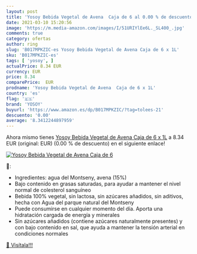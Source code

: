 ```yaml
---
layout: post
title: 'Yosoy Bebida Vegetal de Avena  Caja de 6 al 0.00 % de descuento'
date: 2021-03-10 15:20:56
image: 'https://m.media-amazon.com/images/I/51URIYlEe6L._SL400_.jpg'
comments: true
category: ofertas
author: ring
slug: 'B017MPKZIC-es Yosoy Bebida Vegetal de Avena Caja de 6 x 1L'
sku: 'B017MPKZIC-es'
tags: [ 'yosoy', ]
actualPrice: 8.34 EUR
currency: EUR
price: 8.34
comparePrice:  EUR
prodname: 'Yosoy Bebida Vegetal de Avena  Caja de 6 x 1L'
country: 'es'
flag: '🇪🇸'
brand: 'YOSOY'
buyurl: 'https://www.amazon.es/dp/B017MPKZIC/?tag=tolees-21'
descuento: '0.00'
average: '8.3412244897959'
---
```


Ahora mismo tienes [Yosoy Bebida Vegetal de Avena  Caja de 6 x 1L](https://www.amazon.es/dp/B017MPKZIC/?tag=tolees-21) a 8.34 EUR (original:  EUR) (0.00 %  de descuento) en el siguiente enlace!

[![Yosoy Bebida Vegetal de Avena  Caja de 6](https://m.media-amazon.com/images/I/51URIYlEe6L._SL400_.jpg)](https://www.amazon.es/dp/B017MPKZIC/?tag=tolees-21)

🔎:

- Ingredientes: agua del Montseny, avena (15%)
- Bajo contenido en grasas saturadas, para ayudar a mantener el nivel normal de colesterol sanguíneo
- Bebida 100% vegetal, sin lactosa, sin azúcares añadidos, sin aditivos, hecha con Agua del parque natural del Montseny
- Puede consumirse en cualquier momento del día. Aporta una hidratación cargada de energía y minerales
- Sin azúcares añadidos (contiene azúcares naturalmente presentes) y con bajo contenido en sal, que ayuda a mantener la tensión arterial en condiciones normales

[🛒 Visítala!!!](https://www.amazon.es/dp/B017MPKZIC/?tag=tolees-21)
